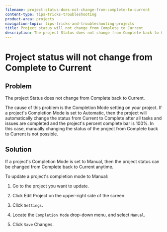 ```yaml
---
filename: project-status-does-not-change-from-complete-to-current
content-type: tips-tricks-troubleshooting
product-area: projects
navigation-topic: tips-tricks-and-troubleshooting-projects
title: Project status will not change from Complete to Current
description: The project Status does not change from Complete back to Current.
---
```


# Project status will not change from Complete to Current

## Problem

The project Status does not change from Complete back to Current.

The cause of this problem is the Completion Mode setting on your project. If a project's Completion Mode is set to Automatic, then the project will automatically change the status from Current to Complete after all tasks and issues are completed and the project's percent complete bar is 100%. In this case, manually changing the status of the project from Complete back to Current is not possible.

## Solution

If a project's Completion Mode is set to Manual, then the project status can be changed from Complete back to Current anytime.

To update a project's completion mode to Manual:

1. Go to the project you want to update.
1. Click Edit Project on the upper-right side of the screen. 
1. Click `Settings`.
1. Locate the `Completion Mode` drop-down menu, and select `Manual`.

1. Click `Save` Changes.


